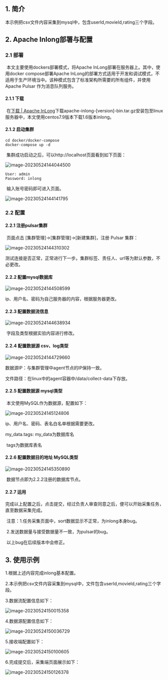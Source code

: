 ## 1. 简介

​	本示例把csv文件内容采集到mysql中，包含userId,movieId,rating三个字段。


## 2. Apache Inlong部署与配置

### 2.1 部署

​	本文主要使用dockers部署模式，将Apache InLong部署在服务器上。其中，使用docker compose部署Apache InLong的部署方式适用于开发和调试模式，不适用于生产环境当中。该种模式包含了标准架构所需要的所有组件，并使用Apache Pulsar 作为消息队列服务。

#### 2.1.1 下载

​	在[下载 | Apache InLong](https://inlong.apache.org/zh-CN/download/)下载apache-inlong-[version]-bin.tar.gz安装包至linux服务器中，本文使用centos7.9版本下载1.6版本inlong。

#### 2.1.2 启动集群

```
cd docker/docker-compose
docker-compose up -d
```

​	集群成功启动之后，可以http://localhost页面看到如下页面：

![image-20230524144044500](./res/1.png)

```
User: admin
Password: inlong
```

​	输入账号密码即可进入页面。

![image-20230524144141795](./res/2.png)



### 2.2 配置

#### 2.2.1 注册pulsar集群

​	页面点击 [集群管理]->[集群管理]->[新建集群]，注册 Pulsar 集群：

![image-20230524144310302](./res/3.png)

​	测试连接是否正常，正常进行下一步。集群标签、责任人、url等为默认参数，不必更改。

#### 2.2.2 配置mysql数据库

![image-20230524144508599](./res/4.png)

ip、用户名、密码为自己服务器的内容，根据服务器更改。

#### 2.2.3 配置数据流信息

![image-20230524144638934](./res/5.png)

​	字段及类型根据实验内容进行修改。

#### 2.2.4 配置数据源 csv、log类型

![image-20230524144729660](./res/7.png)

数据源IP：与集群管理中agent节点的IP保持一致。

文件路径：在linux中的agent容器中/data/collect-data下存放。

#### 2.2.5 配置数据源 mysql类型

​	本文使用MySQL作为数据源，配置如下：

![image-20230524145124806](./res/8.png)

ip、用户名、密码、表名白名单根据需要更改。

my_data.tags: my_data为数据库名

​							tags为数据库表名

#### 2.2.6 配置数据目的地址 MySQL类型

![image-20230524145350890](./res/9.png)

​	数据节点即为2.2.2注册的数据库节点。

#### 2.2.7 运用

​	完成以上配置之后，点击提交，经过负责人审查同意之后，便可以开始采集任务，直至数据采集完成。

​	注意：1.任务采集页面中，sort数据显示不正常，为inlong本身bug。

​				2.发送数据量与接受数据量不一致，为pulsar的bug。

​	以上bug在后续版本中会修正。



## 3. 使用示例

1.根据上述内容完成inlong基本配置。

2.本示例把csv文件内容采集到mysql中，文件包含userId,movieId,rating三个字段。

3.数据流配置信息如下：

![image-20230524150015358](./res/6.png)

4.数据源配置信息如下：

![image-20230524150036729](./res/7.png)

5.接收端配置如下：

![image-20230524150100605](./res/9.png)

6.完成提交后，采集端页面展示如下：

![image-20230524150126378](./res/10.png)